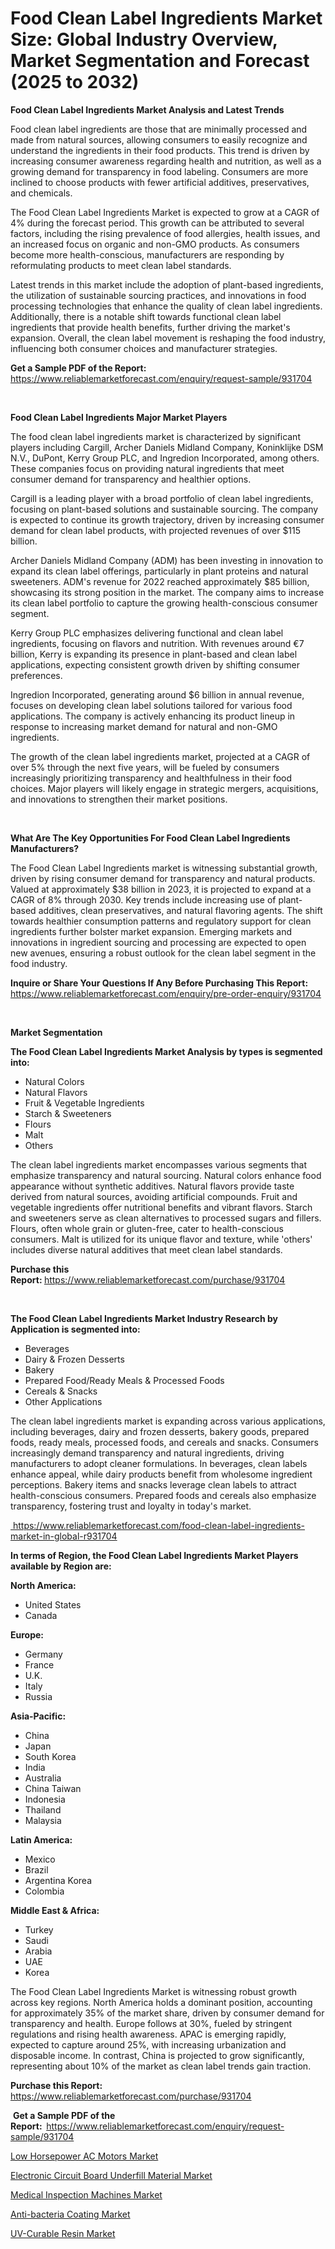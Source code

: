 <p><h1>Food Clean Label Ingredients Market Size: Global Industry Overview, Market Segmentation and Forecast (2025 to 2032)</h1></p><p><strong>Food Clean Label Ingredients Market Analysis and Latest Trends</strong></p>
<p><p>Food clean label ingredients are those that are minimally processed and made from natural sources, allowing consumers to easily recognize and understand the ingredients in their food products. This trend is driven by increasing consumer awareness regarding health and nutrition, as well as a growing demand for transparency in food labeling. Consumers are more inclined to choose products with fewer artificial additives, preservatives, and chemicals.</p><p>The Food Clean Label Ingredients Market is expected to grow at a CAGR of 4% during the forecast period. This growth can be attributed to several factors, including the rising prevalence of food allergies, health issues, and an increased focus on organic and non-GMO products. As consumers become more health-conscious, manufacturers are responding by reformulating products to meet clean label standards.</p><p>Latest trends in this market include the adoption of plant-based ingredients, the utilization of sustainable sourcing practices, and innovations in food processing technologies that enhance the quality of clean label ingredients. Additionally, there is a notable shift towards functional clean label ingredients that provide health benefits, further driving the market's expansion. Overall, the clean label movement is reshaping the food industry, influencing both consumer choices and manufacturer strategies.</p></p>
<p><strong>Get a Sample PDF of the Report:&nbsp;</strong> <a href="https://www.reliablemarketforecast.com/enquiry/request-sample/931704?utm_campaign=1890&utm_medium=2&utm_source=Github&utm_content=ia&utm_term=21032025&utm_id=food-clean-label-ingredients">https://www.reliablemarketforecast.com/enquiry/request-sample/931704</a></p>
<p>&nbsp;</p>
<p><strong>Food Clean Label Ingredients Major Market Players</strong></p>
<p><p>The food clean label ingredients market is characterized by significant players including Cargill, Archer Daniels Midland Company, Koninklijke DSM N.V., DuPont, Kerry Group PLC, and Ingredion Incorporated, among others. These companies focus on providing natural ingredients that meet consumer demand for transparency and healthier options.</p><p>Cargill is a leading player with a broad portfolio of clean label ingredients, focusing on plant-based solutions and sustainable sourcing. The company is expected to continue its growth trajectory, driven by increasing consumer demand for clean label products, with projected revenues of over $115 billion.</p><p>Archer Daniels Midland Company (ADM) has been investing in innovation to expand its clean label offerings, particularly in plant proteins and natural sweeteners. ADM's revenue for 2022 reached approximately $85 billion, showcasing its strong position in the market. The company aims to increase its clean label portfolio to capture the growing health-conscious consumer segment.</p><p>Kerry Group PLC emphasizes delivering functional and clean label ingredients, focusing on flavors and nutrition. With revenues around €7 billion, Kerry is expanding its presence in plant-based and clean label applications, expecting consistent growth driven by shifting consumer preferences.</p><p>Ingredion Incorporated, generating around $6 billion in annual revenue, focuses on developing clean label solutions tailored for various food applications. The company is actively enhancing its product lineup in response to increasing market demand for natural and non-GMO ingredients.</p><p>The growth of the clean label ingredients market, projected at a CAGR of over 5% through the next five years, will be fueled by consumers increasingly prioritizing transparency and healthfulness in their food choices. Major players will likely engage in strategic mergers, acquisitions, and innovations to strengthen their market positions.</p></p>
<p>&nbsp;</p>
<p><strong>What Are The Key Opportunities For Food Clean Label Ingredients Manufacturers?</strong></p>
<p><p>The Food Clean Label Ingredients market is witnessing substantial growth, driven by rising consumer demand for transparency and natural products. Valued at approximately $38 billion in 2023, it is projected to expand at a CAGR of 8% through 2030. Key trends include increasing use of plant-based additives, clean preservatives, and natural flavoring agents. The shift towards healthier consumption patterns and regulatory support for clean ingredients further bolster market expansion. Emerging markets and innovations in ingredient sourcing and processing are expected to open new avenues, ensuring a robust outlook for the clean label segment in the food industry.</p></p>
<p><strong>Inquire or Share Your Questions If Any Before Purchasing This Report:</strong> <a href="https://www.reliablemarketforecast.com/enquiry/pre-order-enquiry/931704?utm_campaign=1890&utm_medium=2&utm_source=Github&utm_content=ia&utm_term=21032025&utm_id=food-clean-label-ingredients">https://www.reliablemarketforecast.com/enquiry/pre-order-enquiry/931704</a></p>
<p>&nbsp;</p>
<p><strong>Market Segmentation</strong></p>
<p><strong>The Food Clean Label Ingredients Market Analysis by types is segmented into:</strong></p>
<p><ul><li>Natural Colors</li><li>Natural Flavors</li><li>Fruit & Vegetable Ingredients</li><li>Starch & Sweeteners</li><li>Flours</li><li>Malt</li><li>Others</li></ul></p>
<p><p>The clean label ingredients market encompasses various segments that emphasize transparency and natural sourcing. Natural colors enhance food appearance without synthetic additives. Natural flavors provide taste derived from natural sources, avoiding artificial compounds. Fruit and vegetable ingredients offer nutritional benefits and vibrant flavors. Starch and sweeteners serve as clean alternatives to processed sugars and fillers. Flours, often whole grain or gluten-free, cater to health-conscious consumers. Malt is utilized for its unique flavor and texture, while 'others' includes diverse natural additives that meet clean label standards.</p></p>
<p><strong>Purchase this Report:&nbsp;</strong><a href="https://www.reliablemarketforecast.com/purchase/931704?utm_campaign=1890&utm_medium=2&utm_source=Github&utm_content=ia&utm_term=21032025&utm_id=food-clean-label-ingredients">https://www.reliablemarketforecast.com/purchase/931704</a></p>
<p>&nbsp;</p>
<p><strong>The Food Clean Label Ingredients Market Industry Research by Application is segmented into:</strong></p>
<p><ul><li>Beverages</li><li>Dairy & Frozen Desserts</li><li>Bakery</li><li>Prepared Food/Ready Meals & Processed Foods</li><li>Cereals & Snacks</li><li>Other Applications</li></ul></p>
<p><p>The clean label ingredients market is expanding across various applications, including beverages, dairy and frozen desserts, bakery goods, prepared foods, ready meals, processed foods, and cereals and snacks. Consumers increasingly demand transparency and natural ingredients, driving manufacturers to adopt cleaner formulations. In beverages, clean labels enhance appeal, while dairy products benefit from wholesome ingredient perceptions. Bakery items and snacks leverage clean labels to attract health-conscious consumers. Prepared foods and cereals also emphasize transparency, fostering trust and loyalty in today's market.</p></p>
<p><a href="https://www.reliablemarketforecast.com/food-clean-label-ingredients-market-in-global-r931704?utm_campaign=1890&utm_medium=2&utm_source=Github&utm_content=ia&utm_term=21032025&utm_id=food-clean-label-ingredients">&nbsp;https://www.reliablemarketforecast.com/food-clean-label-ingredients-market-in-global-r931704</a></p>
<p><strong>In terms of Region, the Food Clean Label Ingredients Market Players available by Region are:</strong></p>
<p>
    <p> <strong> North America: </strong>
        <ul>
            <li>United States</li>
            <li>Canada</li>
        </ul>
        </p> 
    <p> <strong> Europe: </strong>
        <ul>
            <li>Germany</li>
            <li>France</li>
            <li>U.K.</li>
            <li>Italy</li>
            <li>Russia</li>
        </ul>
        </p> 
    <p> <strong> Asia-Pacific: </strong>
        <ul>
            <li>China</li>
            <li>Japan</li>
            <li>South Korea</li>
            <li>India</li>
            <li>Australia</li>
            <li>China Taiwan</li>
            <li>Indonesia</li>
            <li>Thailand</li>
            <li>Malaysia</li>
        </ul>
        </p> 
    <p> <strong> Latin America: </strong>
        <ul>
            <li>Mexico</li>
            <li>Brazil</li>
            <li>Argentina Korea</li>
            <li>Colombia</li>
        </ul>
        </p> 
    <p> <strong> Middle East & Africa: </strong>
        <ul>
            <li>Turkey</li>
            <li>Saudi</li>
            <li>Arabia</li>
            <li>UAE</li>
            <li>Korea</li>
        </ul>
    </p>
    </p>
<p><p>The Food Clean Label Ingredients Market is witnessing robust growth across key regions. North America holds a dominant position, accounting for approximately 35% of the market share, driven by consumer demand for transparency and health. Europe follows at 30%, fueled by stringent regulations and rising health awareness. APAC is emerging rapidly, expected to capture around 25%, with increasing urbanization and disposable income. In contrast, China is projected to grow significantly, representing about 10% of the market as clean label trends gain traction.</p></p>
<p><strong>Purchase this Report: </strong><a href="https://www.reliablemarketforecast.com/purchase/931704?utm_campaign=1890&utm_medium=2&utm_source=Github&utm_content=ia&utm_term=21032025&utm_id=food-clean-label-ingredients">https://www.reliablemarketforecast.com/purchase/931704</a></p>
<p>&nbsp;<strong>Get a Sample PDF of the Report:&nbsp;&nbsp;</strong><a href="https://www.reliablemarketforecast.com/enquiry/request-sample/931704?utm_campaign=1890&utm_medium=2&utm_source=Github&utm_content=ia&utm_term=21032025&utm_id=food-clean-label-ingredients">https://www.reliablemarketforecast.com/enquiry/request-sample/931704</a></p>
<p><strong></strong></p>
<p><p><a href="https://github.com/owaysusing/Market-Research-Report-List-1/blob/main/low-horsepower-ac-motors-market.md?utm_campaign=1890&utm_medium=2&utm_source=Github&utm_content=ia&utm_term=21032025&utm_id=food-clean-label-ingredients">Low Horsepower AC Motors Market</a></p><p><a href="https://github.com/gambokaiohjr/Market-Research-Report-List-1/blob/main/electronic-circuit-board-underfill-material-market.md?utm_campaign=1890&utm_medium=2&utm_source=Github&utm_content=ia&utm_term=21032025&utm_id=food-clean-label-ingredients">Electronic Circuit Board Underfill Material Market</a></p><p><a href="https://github.com/aijazdeitzbq/Market-Research-Report-List-1/blob/main/medical-inspection-machines-market.md?utm_campaign=1890&utm_medium=2&utm_source=Github&utm_content=ia&utm_term=21032025&utm_id=food-clean-label-ingredients">Medical Inspection Machines Market</a></p><p><a href="https://github.com/monacaquddus/Market-Research-Report-List-1/blob/main/anti-bacteria-coating-market.md?utm_campaign=1890&utm_medium=2&utm_source=Github&utm_content=ia&utm_term=21032025&utm_id=food-clean-label-ingredients">Anti-bacteria Coating Market</a></p><p><a href="https://github.com/mgapeak/Market-Research-Report-List-1/blob/main/uv-curable-resin-market.md?utm_campaign=1890&utm_medium=2&utm_source=Github&utm_content=ia&utm_term=21032025&utm_id=food-clean-label-ingredients">UV-Curable Resin Market</a></p></p>